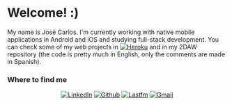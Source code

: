 <h1>Welcome! :)</h1>
<p>My name is José Carlos. I'm currently working with native mobile applications in Android and iOS and studying full-stack development. You can check some of my web projects in <a href="https://www.heroku.com" target="_blank"><img alt="Heroku" src="https://img.shields.io/badge/Heroku-430098?style=for-the-badge&logo=heroku&logoColor=white" /></a> and in my 2DAW repository (the code is pretty much in English, only the comments are made in Spanish).</p>

<h3>Where to find me</h3>
<p align="center">
  <a href="https://www.linkedin.com/in/josecarloslh/" target="blank"><img src="https://img.shields.io/badge/LinkedIn-0077B5?style=for-the-badge&logo=linkedin&logoColor=white" alt="LinkedIn"/></a> 
  <a href="https://github.com/josecarlosLH" target="_blank"><img alt="Github" src="https://img.shields.io/badge/GitHub-%2312100E.svg?&style=for-the-badge&logo=Github&logoColor=white" /></a>
  <a href="https://www.last.fm/user/Reminiscente" target="_blank"><img alt="Lastfm" src="https://img.shields.io/badge/last.fm-D51007?style=for-the-badge&logo=last.fm&logoColor=white" /></a>
  <a href="mailto: henestrosaconh@gmail.com" target="_blank"><img alt="Gmail" src="https://img.shields.io/badge/Gmail-D14836?style=for-the-badge&logo=gmail&logoColor=white" /></a>
</p>  
